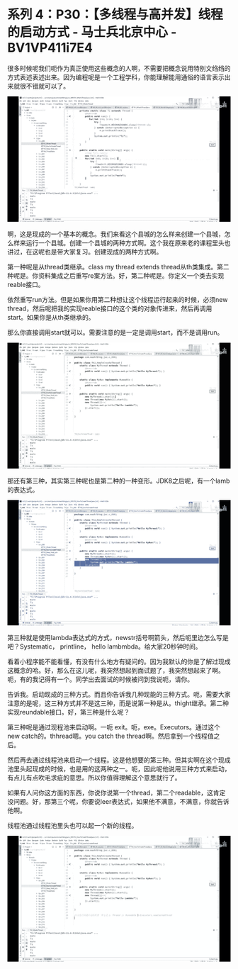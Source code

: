 # 系列 4：P30：【多线程与高并发】线程的启动方式 - 马士兵北京中心 - BV1VP411i7E4

很多时候呢我们呃作为真正使用这些概念的人啊，不需要把概念说用特别文绉绉的方式表述表述出来。因为编程呢是一个工程学科，你能理解能用通俗的语言表示出来就很不错就可以了。



![](img/adca5df7b6ebe1c0523733b0d6610563_1.png)

啊，这是现成的一个基本的概念。我们来看这个县城的怎么样来创建一个县城，怎么样来运行一个县城。创建一个县城的两种方式啊。这个我在原来老的课程里头也讲过，在这呢也是带大家复习。创建现成的两种方式啊。

第一种呢是从thread类继承。class my thread extends thread从th类集成。第二种呢是。你资料集成之后重写re案方法。好，第二种呢是。你定义一个类去实现reable接口。

依然重写run方法。但是如果你用第二种想让这个线程运行起来的时候，必须new thread，然后呢把我的实现reable接口的这个类的对象传进来，然后再调用start。如果你是从th类继承的。

那么你直接调用start就可以。需要注意的是一定是调用start，而不是调用run。

![](img/adca5df7b6ebe1c0523733b0d6610563_3.png)

那还有第三种，其实第三种呢也是第二种的一种变形。JDK8之后呢，有一个lamb的表达式。

![](img/adca5df7b6ebe1c0523733b0d6610563_5.png)

第三种就是使用lambda表达式的方式，newstr括号啊箭头，然后呃里边怎么写是吧？Systematic， printline， hello lambmbda。给大家20秒钟时间。

看着小程序能不能看懂，有没有什么地方有疑问的。因为我默认的你是了解过现成这概念的哈。好，那么在这儿呢，我突然想起到面试题了，我突然想起来了啊。呃，有的我记得有一个。同学出去面试的时候被问到我说呃，请你。

告诉我。启动现成的三种方式。而且你告诉我几种现能的三种方式。呃，需要大家注意的是呢，这三种方式并不是这三种，而是说第一种是从。thight继承。第二种实现reundable接口。好，第三种是什么呢？

第三种呢是通过现程池来启动啊。一呃 exit。呃，exe。Executors。通过这个new catch的。thhread嗯。you catch the thread啊。然后拿到一个线程值之后。

然后再去通过线程池来启动一个线程。这是他想要的第三种。但其实啊在这个现成池里头起现成的时候，也是用的这两种之一。呃，因此呢他说用三种方式来启动，有点儿有点吹毛求疵的意思。所以你值得理解这个意思就行了。

如果有人问你这方面的东西，你说你说第一个thread，第二个readable，这肯定没问题。好，那第三个呢，你要说leer表达式，如果他不满意，不满意，你就告诉他啊。

线程池通过线程池里头也可以起一个新的线程。

![](img/adca5df7b6ebe1c0523733b0d6610563_7.png)